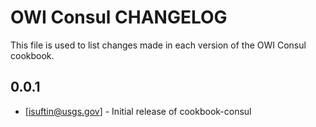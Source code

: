 # OWI Consul CHANGELOG

This file is used to list changes made in each version of the OWI Consul cookbook.

## 0.0.1
- [isuftin@usgs.gov] - Initial release of cookbook-consul
